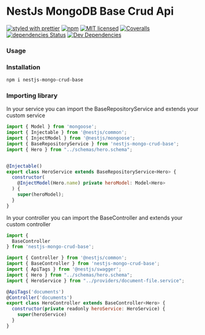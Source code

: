 # NestJs MongoDB Base Crud Api

[![styled with prettier](https://img.shields.io/badge/styled_with-prettier-ff69b4.svg)](https://github.com/prettier/prettier)
[![npm](https://img.shields.io/npm/v/nestjs-mongo-crud-base)](https://www.npmjs.com/package/nestjs-mongo-crud-base)
[![MIT licensed](https://img.shields.io/badge/license-MIT-blue.svg)](./LICENSE)
[![Coveralls](https://img.shields.io/coveralls/alexjoverm/typescript-library-starter.svg)](https://coveralls.io/github/alexjoverm/typescript-library-starter)
[![dependencies Status](https://david-dm.org/babacarbasse/nestjs-mongo-crud-base/status.svg)](https://david-dm.org/babacarbasse/nestjs-mongo-crud-base)
[![Dev Dependencies](https://david-dm.org/babacarbasse/nestjs-mongo-crud-base/dev-status.svg)](https://david-dm.org/babacarbasse/nestjs-mongo-crud-base?type=dev)

<!-- [![Donate](https://img.shields.io/badge/donate-paypal-blue.svg)](https://www.paypal.com/paypalme/babacarbasse) -->

### Usage

### Installation

```bash
npm i nestjs-mongo-crud-base
```

### Importing library

In your service you can import the BaseRepositoryService and extends your custom service

```javascript
import { Model } from 'mongoose';
import { Injectable } from '@nestjs/common';
import { InjectModel } from '@nestjs/mongoose';
import { BaseRepositoryService } from 'nestjs-mongo-crud-base';
import { Hero } from "../schemas/hero.schema";


@Injectable()
export class HeroService extends BaseRepositoryService<Hero> {
  constructor(
    @InjectModel(Hero.name) private heroModel: Model<Hero>
  ) {
    super(heroModel);
  }
}

```

In your controller you can import the BaseController and extends your custom controller

```javascript
import {
  BaseController
} from 'nestjs-mongo-crud-base';

import { Controller } from '@nestjs/common';
import { BaseController } from 'nestjs-mongo-crud-base';
import { ApiTags } from '@nestjs/swagger';
import { Hero } from "../schemas/hero.schema";
import { HeroService } from "../providers/document-file.service";

@ApiTags('documents')
@Controller('documents')
export class HeroController extends BaseController<Hero> {
  constructor(private readonly heroService: HeroService) {
    super(heroService)
  }
}
```
